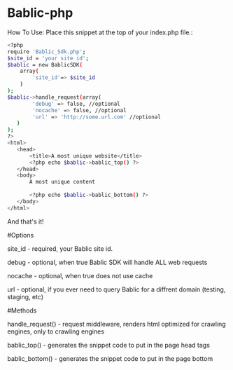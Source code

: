 # Bablic-php

How To Use:
Place this snippet at the top of your index.php file.:
```sh
<?php
require 'Bablic_Sdk.php';
$site_id = 'your site id';
$bablic = new BablicSDK(
    array(
        'site_id'=> $site_id
    )
);
$bablic->handle_request(array(
        'debug' => false, //optional
        'nocache' => false, //optional
        'url' => 'http://some.url.com' //optional
   )
);
?>
<html>
   <head>
       <title>A most unique website</title>
       <?php echo $bablic->bablic_top() ?>
   </head>
   <body>
       A most unique content
       
       <?php echo $bablic->bablic_bottom() ?>
   </body>
</html>
```
And that's it!

#Options

site_id - required, your Bablic site id.

debug - optional, when true Bablic SDK will handle ALL web requests

nocache - optional, when true does not use cache

url - optional, if you ever need to query Bablic for a diffrent domain (testing, staging, etc)

#Methods

handle_request() - request middleware, renders html optimized for crawling engines, only to crawling engines

bablic_top() - generates the snippet code to put in the page head tags

bablic_bottom() - generates the snippet code to put in the page bottom
